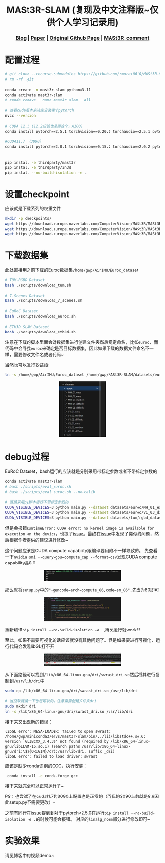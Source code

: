[comment]: <> (# MASt3R-SLAM)

<h1 align="center"> MASt3R-SLAM (复现及中文注释版~仅供个人学习记录用)
</h1>

[comment]: <> ( <h2 align="center">PAPER</h2>)
  <h3 align="center">
  <a href="https://kwanwaipang.github.io/MASt3R-SLAM/" target="_blank">Blog</a> 
  | <a href="https://arxiv.org/pdf/2412.12392" target="_blank">Paper</a>
  | <a href="https://github.com/rmurai0610/MASt3R-SLAM" target="_blank">Original Github Page</a>
  | <a href="https://github.com/KwanWaiPang/MASt3R_comment" target="_blank">MASt3R_comment</a>
  </h3>
  <div align="center"></div>

# 配置过程

```bash
# git clone --recurse-submodules https://github.com/rmurai0610/MASt3R-SLAM.git
# rm -rf .git

conda create -n mast3r-slam python=3.11
conda activate mast3r-slam
# conda remove --name mast3r-slam --all

# 查看cuda版本来决定安装哪个pytorch
nvcc --version

# CUDA 12.1 (12.2应该也是用这个，A100)
conda install pytorch==2.5.1 torchvision==0.20.1 torchaudio==2.5.1 pytorch-cuda=12.1 -c pytorch -c nvidia

#CUDA11.7 （3090）
conda install pytorch==2.0.1 torchvision==0.15.2 torchaudio==2.0.2 pytorch-cuda=11.7 -c pytorch -c nvidia


pip install -e thirdparty/mast3r
pip install -e thirdparty/in3d
pip install --no-build-isolation -e .

```

# 设置checkpoint
应该就是下载系列的权重文件
```bash
mkdir -p checkpoints/
wget https://download.europe.naverlabs.com/ComputerVision/MASt3R/MASt3R_ViTLarge_BaseDecoder_512_catmlpdpt_metric.pth -P checkpoints/
wget https://download.europe.naverlabs.com/ComputerVision/MASt3R/MASt3R_ViTLarge_BaseDecoder_512_catmlpdpt_metric_retrieval_trainingfree.pth -P checkpoints/
wget https://download.europe.naverlabs.com/ComputerVision/MASt3R/MASt3R_ViTLarge_BaseDecoder_512_catmlpdpt_metric_retrieval_codebook.pkl -P checkpoints/
```

# 下载数据集
此处直接用之前下载的Euroc数据集`/home/gwp/AirIMU/Euroc_dataset`

```bash
# TUM-RGBD Dataset
bash ./scripts/download_tum.sh

# 7-Scenes Dataset
bash ./scripts/download_7_scenes.sh

# EuRoC Dataset
bash ./scripts/download_euroc.sh

# ETH3D SLAM Dataset
bash ./scripts/download_eth3d.sh
```

注意在下载的脚本里面会对数据集进行创建文件夹然后规定命名，比如`euroc`，而代码中会寻找`euroc`来确定是否目标数据集，因此如果下载的数据文件命名不一样，需要修改文件名或者代码~

当然也可以进行软链接:

```bash
ln -s /home/gwp/AirIMU/Euroc_dataset /home/gwp/MASt3R-SLAM/datasets/euroc
```

<div align="center">
  <img src="./media/微信截图_20250226172338.png" width="30%" />
<figcaption>  
</figcaption>
</div>

# debug过程
EuRoC Dataset，bash运行的应该就是分别采用带标定参数或者不带标定参数的

```bash
conda activate mast3r-slam
# bash ./scripts/eval_euroc.sh 
# bash ./scripts/eval_euroc.sh --no-calib

# 直接采用py脚本运行不带标定参数的
CUDA_VISIBLE_DEVICES=3 python main.py --dataset datasets/euroc/MH_01_easy/ --no-viz --config config/eval_no_calib.yaml
CUDA_VISIBLE_DEVICES=3 python main.py --dataset datasets/euroc/V1_03_difficult --config config/eval_no_calib.yaml
CUDA_VISIBLE_DEVICES=3 python main.py --dataset datasets/tum/rgbd_dataset_freiburg1_room/ --config config/calib.yaml
```

但是会报错`RuntimeError: CUDA error: no kernel image is available for execution on the device`，也提了[issue](https://github.com/rmurai0610/MASt3R-SLAM/issues/12)。最终在[issue](https://github.com/rmurai0610/MASt3R-SLAM/issues/4)中发现了类似的问题，然后根据作者提供的建议进行修改~

这个问题应该是CUDA compute capability跟编译要用的不一样导致的。
先查看一下`nvidia-smi --query-gpu=compute_cap --format=csv`发现CUDA compute capability是8.0

<div align="center">
  <img src="./media/微信截图_20250226194554.png" width="50%" />
<figcaption>  
</figcaption>
</div>

那么就将`setup.py`中的`"-gencode=arch=compute_86,code=sm_86",`先改为80即可

<div align="center">
  <img src="./media/微信截图_20250226201144.png" width="50%" />
<figcaption>  
</figcaption>
</div>

重新编译`pip install --no-build-isolation -e .`,再次运行就work!!!

至此，如果不需要可视化的话应该就没有其他问题了。但是如果要进行可视化，运行代码会发现libGL打不开

<div align="center">
  <img src="./media/微信截图_20250226200040.png" width="50%" />
<figcaption>  
</figcaption>
</div>

从下面路径可以找到`/lib/x86_64-linux-gnu/dri/swrast_dri.so`然后将其进行复制到`/usr/lib/dri`中
```bash
sudo cp /lib/x86_64-linux-gnu/dri/swrast_dri.so /usr/lib/dri

# 当然软链接一下也是可以的，注意需要创建文件夹dri
sudo mkdir dri
ln -s /lib/x86_64-linux-gnu/dri/swrast_dri.so /usr/lib/dri
```

接下来又出现新的错误：

~~~
libGL error: MESA-LOADER: failed to open swrast: /home/gwp/miniconda3/envs/mast3r-slam/bin/../lib/libstdc++.so.6: version `GLIBCXX_3.4.30' not found (required by /lib/x86_64-linux-gnu/libLLVM-15.so.1) (search paths /usr/lib/x86_64-linux-gnu/dri:\$${ORIGIN}/dri:/usr/lib/dri, suffix _dri)
libGL error: failed to load driver: swrast
~~~

应该是缺少conda识别的GCC，执行安装：

```bash
 conda install -c conda-forge gcc
```
接下来就完全可以正常运行了~


PS：也尝试了在cuda11.7的3090上配置也是正常的（而我的3090上的就是8.6因此setup.py不需要更改）~

之前有同行在[issue](https://github.com/rmurai0610/MASt3R-SLAM/issues/9)提到到对于pytorch<2.5.0在运行`pip install --no-build-isolation -e .`的时候可能会报错。
对应的`linalg_norm`部分进行修改即可~


# 实验效果
请见博客中的视频demo~
